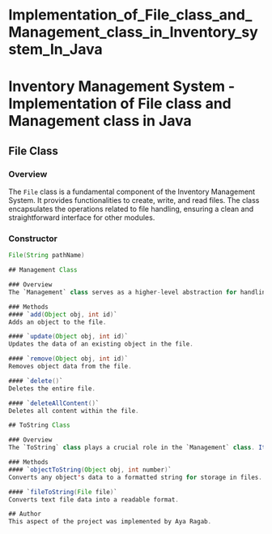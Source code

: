 # Implementation_of_File_class_and_Management_class_in_Inventory_system_In_Java
# Inventory Management System - Implementation of File class and Management class in Java

## File Class

### Overview
The `File` class is a fundamental component of the Inventory Management System. It provides functionalities to create, write, and read files. The class encapsulates the operations related to file handling, ensuring a clean and straightforward interface for other modules.

### Constructor
```java
File(String pathName)

## Management Class

### Overview
The `Management` class serves as a higher-level abstraction for handling file operations. It simplifies the usage of the `File` class by providing methods to add, update, remove, delete, and delete all content. The class ensures that file operations are performed in an encapsulated and organized manner.

### Methods
#### `add(Object obj, int id)`
Adds an object to the file.

#### `update(Object obj, int id)`
Updates the data of an existing object in the file.

#### `remove(Object obj, int id)`
Removes object data from the file.

#### `delete()`
Deletes the entire file.

#### `deleteAllContent()`
Deletes all content within the file.

## ToString Class

### Overview
The `ToString` class plays a crucial role in the `Management` class. It is responsible for converting object data to formatted strings that can be easily added to files. Additionally, it facilitates the conversion of text file data back into a readable format.

### Methods
#### `objectToString(Object obj, int number)`
Converts any object's data to a formatted string for storage in files.

#### `fileToString(File file)`
Converts text file data into a readable format.

## Author
This aspect of the project was implemented by Aya Ragab.
